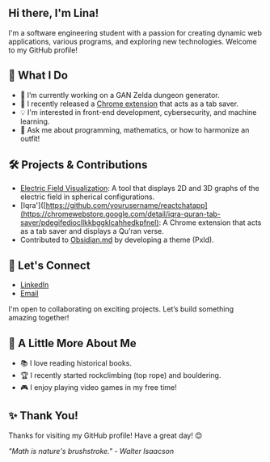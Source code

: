 ## Hi there, I'm Lina!

I'm a software engineering student with a passion for creating dynamic web applications, various programs, and exploring new technologies. Welcome to my GitHub profile!

## 🚀 What I Do

- 🔭 I’m currently working on a GAN Zelda dungeon generator.
- 🌱 I recently released a [Chrome extension](https://shorturl.at/1dEcS) that acts as a tab saver.
- 💡 I'm interested in front-end development, cybersecurity, and machine learning.
- 💬 Ask me about programming, mathematics, or how to harmonize an outfit!

## 🛠️ Projects & Contributions

- [Electric Field Visualization](https://github.com/Lina674/Visualization-of-the-Electric-Field-in-Various-Sphere-Configurations-in-2D-and-in-3D): A tool that displays 2D and 3D graphs of the electric field in spherical configurations.
- [Iqra']([https://github.com/yourusername/reactchatapp](https://chromewebstore.google.com/detail/iqra-quran-tab-saver/pdegifediocllkkbggklcahhedkpfnel): A Chrome extension that acts as a tab saver and displays a Qu'ran verse.
- Contributed to [Obsidian.md](https://github.com/Lina674/obsidian-releases) by developing a theme (Pxld).

## 🤝 Let's Connect

- [LinkedIn](https://www.linkedin.com/in/lina-guezi/)
- [Email](mailto:lina.guezi@gmail.com)

I'm open to collaborating on exciting projects. Let’s build something amazing together!

## 🌱 A Little More About Me

- 📚 I love reading historical books.
- 🏆 I recently started rockclimbing (top rope) and bouldering.
- 🎮 I enjoy playing video games in my free time!

## ✨ Thank You!

Thanks for visiting my GitHub profile! Have a great day! 😊

_"Math is nature's brushstroke." - Walter Isaacson_

